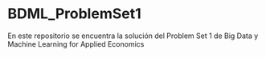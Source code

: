 # BDML_ProblemSet1
 En este repositorio se encuentra la solución del Problem Set 1 de Big Data y Machine Learning for Applied Economics
